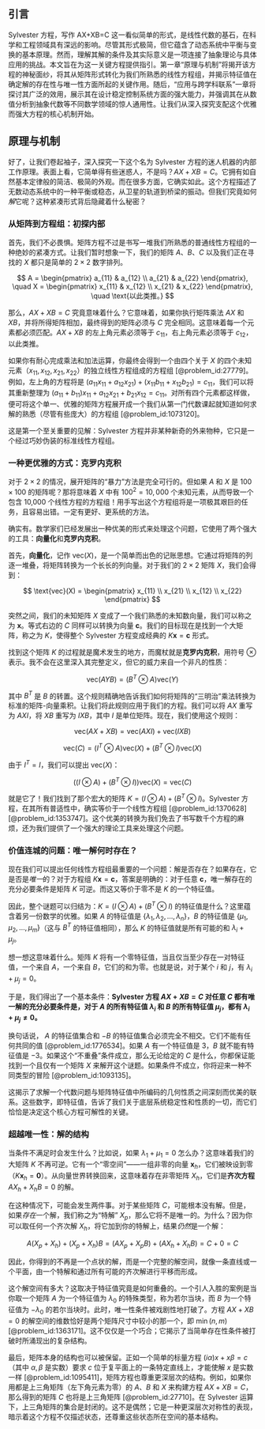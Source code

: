## 引言
Sylvester 方程，写作 AX+XB=C 这一看似简单的形式，是线性代数的基石，在科学和工程领域具有深远的影响。尽管其形式极简，但它蕴含了动态系统中平衡与变换的基本原理。然而，理解其解的条件及其实际意义是一项连接了抽象理论与具体应用的挑战。本文旨在为这一关键方程提供指引。第一章“原理与机制”将揭开该方程的神秘面纱，将其从矩阵形式转化为我们所熟悉的线性方程组，并揭示特征值在确定解的存在性与唯一性方面所起的关键作用。随后，“应用与跨学科联系”一章将探讨其广泛的效用，展示其在设计稳定控制系统方面的强大能力，并强调其在从数值分析到抽象代数等不同数学领域的惊人通用性。让我们从深入探究支配这个优雅而强大方程的核心机制开始。

## 原理与机制

好了，让我们卷起袖子，深入探究一下这个名为 Sylvester 方程的迷人机器的内部工作原理。表面上看，它简单得有些迷惑人，不是吗？$AX + XB = C$。它拥有如自然基本定律般的简洁、极简的外观。而在很多方面，它确实如此。这个方程描述了无数动态系统中的一种平衡或稳态，从卫星的轨道到桥梁的振动。但我们究竟如何*解*它呢？这种紧凑形式背后隐藏着什么秘密？

### 从矩阵到方程组：初探内部

首先，我们不必畏惧。矩阵方程不过是书写一堆我们所熟悉的普通线性方程组的一种绝妙的紧凑方式。让我们暂时想象一下，我们的矩阵 $A$、$B$、$C$ 以及我们正在寻找的 $X$ 都只是简单的 $2 \times 2$ 数字排列。

$$
A = \begin{pmatrix} a_{11} & a_{12} \\ a_{21} & a_{22} \end{pmatrix}, \quad X = \begin{pmatrix} x_{11} & x_{12} \\ x_{21} & x_{22} \end{pmatrix}, \quad \text{以此类推。}
$$

那么，$AX + XB = C$ 究竟意味着什么？它意味着，如果你执行矩阵乘法 $AX$ 和 $XB$，并将所得矩阵相加，最终得到的矩阵必须与 $C$ 完全相同。这意味着每一个元素都必须匹配。$AX+XB$ 的左上角元素必须等于 $c_{11}$，右上角元素必须等于 $c_{12}$，以此类推。

如果你有耐心完成乘法和加法运算，你最终会得到一个由四个关于 $X$ 的四个未知元素（$x_{11}, x_{12}, x_{21}, x_{22}$）的独立线性方程组成的方程组 [@problem_id:27779]。例如，左上角的方程将是 $(a_{11}x_{11} + a_{12}x_{21}) + (x_{11}b_{11} + x_{12}b_{21}) = c_{11}$，我们可以将其重新整理为 $(a_{11}+b_{11})x_{11} + a_{12}x_{21} + b_{21}x_{12} = c_{11}$。对所有四个元素都这样做，便可将这个单一、优雅的矩阵方程展开成一个我们从第一门代数课起就知道如何求解的熟悉（尽管有些庞大）的方程组 [@problem_id:1073120]。

这是第一个至关重要的见解：Sylvester 方程并非某种新奇的外来物种，它只是一个经过巧妙伪装的标准线性方程组。

### 一种更优雅的方式：克罗内克积

对于 $2 \times 2$ 的情况，展开矩阵的“暴力”方法是完全可行的。但如果 $A$ 和 $X$ 是 $100 \times 100$ 的矩阵呢？那将意味着 $X$ 中有 $100^2 = 10,000$ 个未知元素，从而导致一个包含 10,000 个线性方程的方程组！用手写出这个方程组将是一项极其艰巨的任务，且容易出错。一定有更好、更系统的方法。

确实有。数学家们已经发展出一种优美的形式来处理这个问题，它使用了两个强大的工具：**向量化**和**克罗内克积**。

首先，**向量化**，记作 $\text{vec}(X)$，是一个简单而出色的记账思想。它通过将矩阵的列逐一堆叠，将矩阵转换为一个长长的列向量。对于我们的 $2 \times 2$ 矩阵 $X$，我们会得到：

$$
\text{vec}(X) = \begin{pmatrix} x_{11} \\ x_{21} \\ x_{12} \\ x_{22} \end{pmatrix}
$$

突然之间，我们的未知矩阵 $X$ 变成了一个我们熟悉的未知数向量，我们可以称之为 $\mathbf{x}$。等式右边的 $C$ 同样可以转换为向量 $\mathbf{c}$。我们的目标现在是找到一个大矩阵，称之为 $K$，使得整个 Sylvester 方程变成经典的 $K\mathbf{x} = \mathbf{c}$ 形式。

找到这个矩阵 $K$ 的过程就是魔术发生的地方，而魔杖就是**克罗内克积**，用符号 $\otimes$ 表示。我不会在这里深入其完整定义，但它的威力来自一个非凡的性质：

$$
\text{vec}(AYB) = (B^T \otimes A) \text{vec}(Y)
$$

其中 $B^T$ 是 $B$ 的转置。这个规则精确地告诉我们如何将矩阵的“三明治”乘法转换为标准的矩阵-向量乘积。让我们将此规则应用于我们的方程。我们可以将 $AX$ 重写为 $AXI$，将 $XB$ 重写为 $IXB$，其中 $I$ 是单位矩阵。现在，我们使用这个规则：

$$
\text{vec}(AX+XB) = \text{vec}(AXI) + \text{vec}(IXB)
$$

$$
\text{vec}(C) = (I^T \otimes A)\text{vec}(X) + (B^T \otimes I)\text{vec}(X)
$$

由于 $I^T = I$，我们可以提出 $\text{vec}(X)$：

$$
\left( (I \otimes A) + (B^T \otimes I) \right) \text{vec}(X) = \text{vec}(C)
$$

就是它了！我们找到了那个宏大的矩阵 $K = (I \otimes A) + (B^T \otimes I)$。Sylvester 方程，在其所有普适性中，确实等价于一个线性方程组 [@problem_id:1370628] [@problem_id:1353747]。这个优美的转换为我们免去了书写数千个方程的麻烦，还为我们提供了一个强大的理论工具来处理这个问题。

### 价值连城的问题：唯一解何时存在？

现在我们可以提出任何线性方程组最重要的一个问题：解是否存在？如果存在，它是否是*唯一*的？对于方程组 $K\mathbf{x} = \mathbf{c}$，答案是明确的：对于任意 $\mathbf{c}$，唯一解存在的充分必要条件是矩阵 $K$ 可逆。而这又等价于零不是 $K$ 的一个特征值。

因此，整个谜题可以归结为：$K = (I \otimes A) + (B^T \otimes I)$ 的特征值是什么？这里蕴含着另一份数学的优雅。如果 $A$ 的特征值是 $\{\lambda_1, \lambda_2, \dots, \lambda_n\}$，$B$ 的特征值是 $\{\mu_1, \mu_2, \dots, \mu_m\}$（这与 $B^T$ 的特征值相同），那么 $K$ 的特征值就是所有可能的和 $\lambda_i + \mu_j$。

想一想这意味着什么。矩阵 $K$ 将有一个零特征值，当且仅当至少存在一对特征值，一个来自 $A$，一个来自 $B$，它们的和为零。也就是说，对于某个 $i$ 和 $j$，有 $\lambda_i + \mu_j = 0$。

于是，我们得出了一个基本条件：**Sylvester 方程 $AX+XB=C$ 对任意 $C$ 都有唯一解的充分必要条件是，对于 $A$ 的所有特征值 $\lambda_i$ 和 $B$ 的所有特征值 $\mu_j$，都有 $\lambda_i + \mu_j \neq 0$。**

换句话说， $A$ 的特征值集合和 $-B$ 的特征值集合必须完全不相交。它们不能有任何共同的值 [@problem_id:1776534]。如果 $A$ 有一个特征值是 $3$，$B$ 就不能有特征值是 $-3$。如果这个“不重叠”条件成立，那么无论给定的 $C$ 是什么，你都保证能找到一个且仅有一个矩阵 $X$ 来解开这个谜题。如果条件不成立，你将迎来一种不同类型的冒险 [@problem_id:1093135]。

这揭示了求解一个代数问题与矩阵特征值中所编码的几何性质之间深刻而优美的联系。这些数字，即特征值，告诉了我们关于底层系统稳定性和性质的一切，而它们恰恰是决定这个核心方程可解性的关键。

### 超越唯一性：解的结构

当条件不满足时会发生什么？比如说，如果 $\lambda_1 + \mu_1 = 0$ 怎么办？这意味着我们的大矩阵 $K$ 不再可逆。它有一个“零空间”——一组非零的向量 $\mathbf{x}_h$，它们被映设到零（$K\mathbf{x}_h = \mathbf{0}$）。从向量世界转换回来，这意味着存在非零矩阵 $X_h$，它们是**齐次方程** $AX_h + X_hB = 0$ 的解。

在这种情况下，可能会发生两件事。对于某些矩阵 $C$，可能根本没有解。但是，如果*存在*一个解，我们称之为“特解” $X_p$，那么它将不是唯一的。为什么？因为你可以取任何一个齐次解 $X_h$，将它加到你的特解上，结果*仍然*是一个解：

$$
A(X_p + X_h) + (X_p + X_h)B = (AX_p + X_pB) + (AX_h + X_hB) = C + 0 = C
$$

因此，你得到的不再是一个点状的解，而是一个完整的解空间，就像一条直线或一个平面，由一个特解和通过所有可能的齐次解进行平移而形成。

这个解空间有多大？这取决于特征值究竟是如何重叠的。一个引人入胜的案例是当你取一个矩阵 $A$ 为一个特征值为 $\lambda_0$ 的特殊类型，称为若尔当块，而 $B$ 为一个特征值为 $-\lambda_0$ 的若尔当块时。此时，唯一性条件被戏剧性地打破了。方程 $AX+XB=0$ 的解空间的维数恰好是两个矩阵尺寸中较小的那一个，即 $\min(n,m)$ [@problem_id:1363171]。这不仅仅是一个巧合；它揭示了当简单存在性条件被打破时所涌现出的复杂结构。

最后，矩阵本身的结构也可以被保留。正如一个简单的标量方程 $(i\alpha)x + x\beta = c$（其中 $\alpha, \beta$ 是实数）要求 $c$ 位于复平面上的一条特定直线上，才能使解 $x$ 是实数一样 [@problem_id:1095411]，矩阵方程也尊重更深层次的结构。例如，如果你用都是上三角矩阵（左下角元素为零）的 $A$、$B$ 和 $X$ 来构建方程 $AX+XB=C$，那么得到的矩阵 $C$ 也将是上三角矩阵 [@problem_id:27710]。在 Sylvester 运算下，上三角矩阵的集合是封闭的。这不是偶然；它是一种更深层次对称性的表现，暗示着这个方程不仅描述状态，还尊重这些状态所在空间的基本结构。

